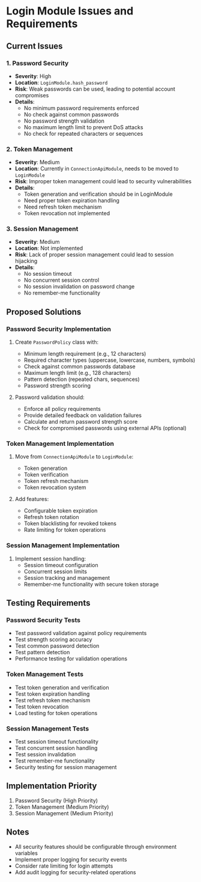 # Login Module Issues and Requirements

## Current Issues

### 1. Password Security
- **Severity**: High
- **Location**: `LoginModule.hash_password`
- **Risk**: Weak passwords can be used, leading to potential account compromises
- **Details**:
  - No minimum password requirements enforced
  - No check against common passwords
  - No password strength validation
  - No maximum length limit to prevent DoS attacks
  - No check for repeated characters or sequences

### 2. Token Management
- **Severity**: Medium
- **Location**: Currently in `ConnectionApiModule`, needs to be moved to `LoginModule`
- **Risk**: Improper token management could lead to security vulnerabilities
- **Details**:
  - Token generation and verification should be in LoginModule
  - Need proper token expiration handling
  - Need refresh token mechanism
  - Token revocation not implemented

### 3. Session Management
- **Severity**: Medium
- **Location**: Not implemented
- **Risk**: Lack of proper session management could lead to session hijacking
- **Details**:
  - No session timeout
  - No concurrent session control
  - No session invalidation on password change
  - No remember-me functionality

## Proposed Solutions

### Password Security Implementation
1. Create `PasswordPolicy` class with:
   - Minimum length requirement (e.g., 12 characters)
   - Required character types (uppercase, lowercase, numbers, symbols)
   - Check against common passwords database
   - Maximum length limit (e.g., 128 characters)
   - Pattern detection (repeated chars, sequences)
   - Password strength scoring

2. Password validation should:
   - Enforce all policy requirements
   - Provide detailed feedback on validation failures
   - Calculate and return password strength score
   - Check for compromised passwords using external APIs (optional)

### Token Management Implementation
1. Move from `ConnectionApiModule` to `LoginModule`:
   - Token generation
   - Token verification
   - Token refresh mechanism
   - Token revocation system

2. Add features:
   - Configurable token expiration
   - Refresh token rotation
   - Token blacklisting for revoked tokens
   - Rate limiting for token operations

### Session Management Implementation
1. Implement session handling:
   - Session timeout configuration
   - Concurrent session limits
   - Session tracking and management
   - Remember-me functionality with secure token storage

## Testing Requirements

### Password Security Tests
- Test password validation against policy requirements
- Test strength scoring accuracy
- Test common password detection
- Test pattern detection
- Performance testing for validation operations

### Token Management Tests
- Test token generation and verification
- Test token expiration handling
- Test refresh token mechanism
- Test token revocation
- Load testing for token operations

### Session Management Tests
- Test session timeout functionality
- Test concurrent session handling
- Test session invalidation
- Test remember-me functionality
- Security testing for session management

## Implementation Priority
1. Password Security (High Priority)
2. Token Management (Medium Priority)
3. Session Management (Medium Priority)

## Notes
- All security features should be configurable through environment variables
- Implement proper logging for security events
- Consider rate limiting for login attempts
- Add audit logging for security-related operations 